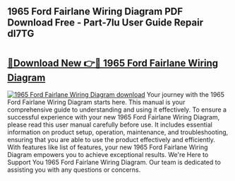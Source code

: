 ## 1965 Ford Fairlane Wiring Diagram PDF Download Free - Part-7lu User Guide Repair dI7TG

# <h2><a href="http://dfr74hj.blite.top/?on=1965+Ford+Fairlane+Wiring+Diagram">🔗Download New 👉🔴 1965 Ford Fairlane Wiring Diagram</a></h2>

[![1965 Ford Fairlane Wiring Diagram download](https://i.imgur.com/lujVjoI.png)](http://dfr74hj.blite.top/?on=1965+Ford+Fairlane+Wiring+Diagram)
Your journey with the 1965 Ford Fairlane Wiring Diagram starts here. This manual is your comprehensive guide to understanding and using it effectively. To ensure a successful experience with your new 1965 Ford Fairlane Wiring Diagram, please read this user manual carefully before use. It includes essential information on product setup, operation, maintenance, and troubleshooting, ensuring that you are able to use the product effectively and efficiently. With features like list of features, your new 1965 Ford Fairlane Wiring Diagram empowers you to achieve exceptional results. We're Here to Support You 1965 Ford Fairlane Wiring Diagram. Our team is dedicated to assisting you with any questions or concerns.
